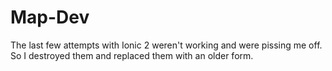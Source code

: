 # Map-Dev
The last few attempts with Ionic 2 weren't working and were pissing me off. So I destroyed them and replaced them with an older form.
